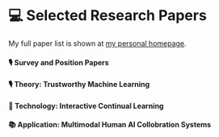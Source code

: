 
# 💻 Selected Research Papers

My full paper list is shown at [my personal homepage](https://Biqing-Qi.github.io).

#### 🎙 Survey and Position Papers

#### 🎙 Theory: Trustworthy Machine Learning

#### 👄 Technology: Interactive Continual Learning

#### 📚 Application: Multimodal Human AI Collobration Systems
